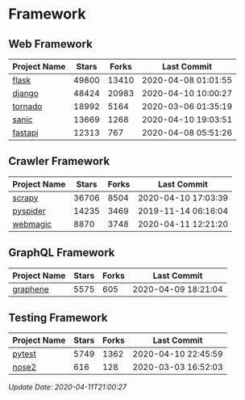 # Framework

## Web Framework

| Project Name | Stars | Forks | Last Commit |
| ------------ | ----- | ----- | ----------- |
| [flask](https://github.com/pallets/flask) | 49800 | 13410 | 2020-04-08 01:01:55 |
| [django](https://github.com/django/django) | 48424 | 20983 | 2020-04-10 10:00:27 |
| [tornado](https://github.com/tornadoweb/tornado) | 18992 | 5164 | 2020-03-06 01:35:19 |
| [sanic](https://github.com/huge-success/sanic) | 13669 | 1268 | 2020-04-10 19:03:51 |
| [fastapi](https://github.com/tiangolo/fastapi) | 12313 | 767 | 2020-04-08 05:51:26 |

## Crawler Framework

| Project Name | Stars | Forks | Last Commit |
| ------------ | ----- | ----- | ----------- |
| [scrapy](https://github.com/scrapy/scrapy) | 36706 | 8504 | 2020-04-10 17:03:39 |
| [pyspider](https://github.com/binux/pyspider) | 14235 | 3469 | 2019-11-14 06:16:04 |
| [webmagic](https://github.com/code4craft/webmagic) | 8870 | 3748 | 2020-04-11 12:21:20 |

## GraphQL Framework

| Project Name | Stars | Forks | Last Commit |
| ------------ | ----- | ----- | ----------- |
| [graphene](https://github.com/graphql-python/graphene) | 5575 | 605 | 2020-04-09 18:21:04 |

## Testing Framework

| Project Name | Stars | Forks | Last Commit |
| ------------ | ----- | ----- | ----------- |
| [pytest](https://github.com/pytest-dev/pytest) | 5749 | 1362 | 2020-04-10 22:45:59 |
| [nose2](https://github.com/nose-devs/nose2) | 616 | 128 | 2020-03-03 16:52:03 |

*Update Date: 2020-04-11T21:00:27*